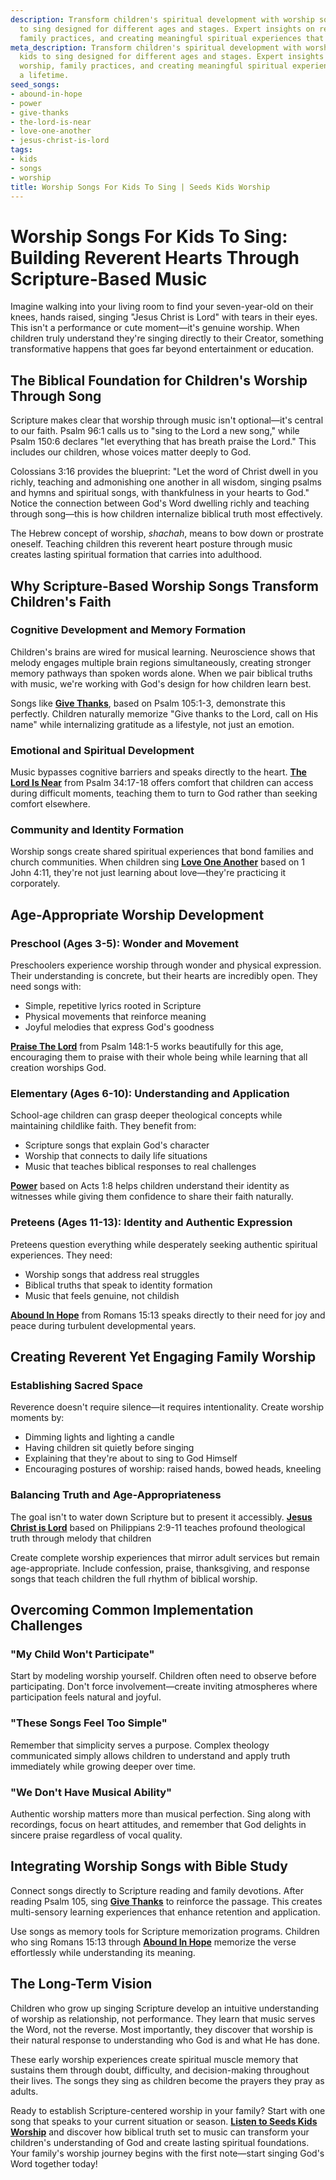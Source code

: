```yaml
---
description: Transform children's spiritual development with worship songs for kids
  to sing designed for different ages and stages. Expert insights on reverent worship,
  family practices, and creating meaningful spiritual experiences that last a lifetime.
meta_description: Transform children's spiritual development with worship songs for
  kids to sing designed for different ages and stages. Expert insights on reverent
  worship, family practices, and creating meaningful spiritual experiences that last
  a lifetime.
seed_songs:
- abound-in-hope
- power
- give-thanks
- the-lord-is-near
- love-one-another
- jesus-christ-is-lord
tags:
- kids
- songs
- worship
title: Worship Songs For Kids To Sing | Seeds Kids Worship
---
```

# Worship Songs For Kids To Sing: Building Reverent Hearts Through Scripture-Based Music

Imagine walking into your living room to find your seven-year-old on their knees, hands raised, singing "Jesus Christ is Lord" with tears in their eyes. This isn't a performance or cute moment—it's genuine worship. When children truly understand they're singing directly to their Creator, something transformative happens that goes far beyond entertainment or education.

## The Biblical Foundation for Children's Worship Through Song

Scripture makes clear that worship through music isn't optional—it's central to our faith. Psalm 96:1 calls us to "sing to the Lord a new song," while Psalm 150:6 declares "let everything that has breath praise the Lord." This includes our children, whose voices matter deeply to God.

Colossians 3:16 provides the blueprint: "Let the word of Christ dwell in you richly, teaching and admonishing one another in all wisdom, singing psalms and hymns and spiritual songs, with thankfulness in your hearts to God." Notice the connection between God's Word dwelling richly and teaching through song—this is how children internalize biblical truth most effectively.

The Hebrew concept of worship, *shachah*, means to bow down or prostrate oneself. Teaching children this reverent heart posture through music creates lasting spiritual formation that carries into adulthood.

## Why Scripture-Based Worship Songs Transform Children's Faith

### Cognitive Development and Memory Formation

Children's brains are wired for musical learning. Neuroscience shows that melody engages multiple brain regions simultaneously, creating stronger memory pathways than spoken words alone. When we pair biblical truths with music, we're working with God's design for how children learn best.

Songs like **[Give Thanks](https://seedskidsworship.com/product/give-thanks-psalm-1051-3-2/)**, based on Psalm 105:1-3, demonstrate this perfectly. Children naturally memorize "Give thanks to the Lord, call on His name" while internalizing gratitude as a lifestyle, not just an emotion.

### Emotional and Spiritual Development

Music bypasses cognitive barriers and speaks directly to the heart. **[The Lord Is Near](https://seedskidsworship.com/product/the-lord-is-near-psalms-3417-18-2/)** from Psalm 34:17-18 offers comfort that children can access during difficult moments, teaching them to turn to God rather than seeking comfort elsewhere.

### Community and Identity Formation

Worship songs create shared spiritual experiences that bond families and church communities. When children sing **[Love One Another](https://seedskidsworship.com/product/love-one-another-1-john-411/)** based on 1 John 4:11, they're not just learning about love—they're practicing it corporately.

## Age-Appropriate Worship Development

### Preschool (Ages 3-5): Wonder and Movement

Preschoolers experience worship through wonder and physical expression. Their understanding is concrete, but their hearts are incredibly open. They need songs with:
- Simple, repetitive lyrics rooted in Scripture
- Physical movements that reinforce meaning
- Joyful melodies that express God's goodness

**[Praise The Lord](https://seedskidsworship.com/product/praise-the-lord-psalm-1451-5/)** from Psalm 148:1-5 works beautifully for this age, encouraging them to praise with their whole being while learning that all creation worships God.

### Elementary (Ages 6-10): Understanding and Application

School-age children can grasp deeper theological concepts while maintaining childlike faith. They benefit from:
- Scripture songs that explain God's character
- Worship that connects to daily life situations
- Music that teaches biblical responses to real challenges

**[Power](https://seedskidsworship.com/product/power-acts-18/)** based on Acts 1:8 helps children understand their identity as witnesses while giving them confidence to share their faith naturally.

### Preteens (Ages 11-13): Identity and Authentic Expression

Preteens question everything while desperately seeking authentic spiritual experiences. They need:
- Worship songs that address real struggles
- Biblical truths that speak to identity formation
- Music that feels genuine, not childish

**[Abound In Hope](https://seedskidsworship.com/product/abound-in-hope-romans-1513/)** from Romans 15:13 speaks directly to their need for joy and peace during turbulent developmental years.

## Creating Reverent Yet Engaging Family Worship

### Establishing Sacred Space

Reverence doesn't require silence—it requires intentionality. Create worship moments by:
- Dimming lights and lighting a candle
- Having children sit quietly before singing
- Explaining that they're about to sing to God Himself
- Encouraging postures of worship: raised hands, bowed heads, kneeling

### Balancing Truth and Age-Appropriateness

The goal isn't to water down Scripture but to present it accessibly. **[Jesus Christ is Lord](https://seedskidsworship.com/product/jesus-christ-is-lord-philippians-29-11-4/)** based on Philippians 2:9-11 teaches profound theological truth through melody that children

Create complete worship experiences that mirror adult services but remain age-appropriate. Include confession, praise, thanksgiving, and response songs that teach children the full rhythm of biblical worship.

## Overcoming Common Implementation Challenges

### "My Child Won't Participate"

Start by modeling worship yourself. Children often need to observe before participating. Don't force involvement—create inviting atmospheres where participation feels natural and joyful.

### "These Songs Feel Too Simple"

Remember that simplicity serves a purpose. Complex theology communicated simply allows children to understand and apply truth immediately while growing deeper over time.

### "We Don't Have Musical Ability"

Authentic worship matters more than musical perfection. Sing along with recordings, focus on heart attitudes, and remember that God delights in sincere praise regardless of vocal quality.

## Integrating Worship Songs with Bible Study

Connect songs directly to Scripture reading and family devotions. After reading Psalm 105, sing **[Give Thanks](https://seedskidsworship.com/product/give-thanks-psalm-1051-3-2/)** to reinforce the passage. This creates multi-sensory learning experiences that enhance retention and application.

Use songs as memory tools for Scripture memorization programs. Children who sing Romans 15:13 through **[Abound In Hope](https://seedskidsworship.com/product/abound-in-hope-romans-1513/)** memorize the verse effortlessly while understanding its meaning.

## The Long-Term Vision

Children who grow up singing Scripture develop an intuitive understanding of worship as relationship, not performance. They learn that music serves the Word, not the reverse. Most importantly, they discover that worship is their natural response to understanding who God is and what He has done.

These early worship experiences create spiritual muscle memory that sustains them through doubt, difficulty, and decision-making throughout their lives. The songs they sing as children become the prayers they pray as adults.

Ready to establish Scripture-centered worship in your family? Start with one song that speaks to your current situation or season. **[Listen to Seeds Kids Worship](https://seedskidsworship.com)** and discover how biblical truth set to music can transform your children's understanding of God and create lasting spiritual foundations. Your family's worship journey begins with the first note—start singing God's Word together today!

<script type="application/ld+json">
{
  "@context": "https://schema.org",
  "@type": "Article",
  "headline": "Worship Songs For Kids To Sing",
  "author": {
    "@type": "Organization",
    "name": "Seeds Kids Worship"
  },
  "publisher": {
    "@type": "Organization",
    "name": "Seeds Kids Worship",
    "logo": {
      "@type": "ImageObject",
      "url": "https://seedskidsworship.com/logo.png"
    }
  },
  "datePublished": "2025-09-08T14:15:11.368365",
  "dateModified": "2025-09-08T14:15:11.368387",
  "description": "Transform children's spiritual development with worship songs for kids to sing designed for different ages and stages. Expert insights on reverent worship, fami",
  "mainEntityOfPage": {
    "@type": "WebPage",
    "@id": "https://seedskidsworship.com/activities/worship-songs-for-kids-to-sing/"
  }
}
</script>

<script type="application/ld+json">
{
  "@context": "https://schema.org",
  "@type": "Product",
  "name": "Abound In Hope",
  "description": "Uplifting song about being filled with joy and peace through the power of the Holy Spirit",
  "url": "https://seedskidsworship.com/product/abound-in-hope-romans-1513/",
  "brand": {
    "@type": "Brand",
    "name": "Seeds Kids Worship"
  },
  "category": "Children's Christian Music",
  "album": "Hope"
}
</script>

<script type="application/ld+json">
{
  "@context": "https://schema.org",
  "@type": "Product",
  "name": "Power",
  "description": "Energetic song about receiving power from the Holy Spirit to be witnesses from Acts 1:8",
  "url": "https://seedskidsworship.com/product/power-acts-18/",
  "brand": {
    "@type": "Brand",
    "name": "Seeds Kids Worship"
  },
  "category": "Children's Christian Music",
  "album": "Power"
}
</script>

<script type="application/ld+json">
{
  "@context": "https://schema.org",
  "@type": "Product",
  "name": "Give Thanks",
  "description": "Based on Psalm 105:1-5, this song encourages children to give thanks to the Lord, call on His name, make known His deeds and remember the wonders He has done.",
  "url": "https://seedskidsworship.com
